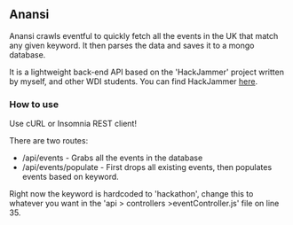 ## Anansi

Anansi crawls eventful to quickly fetch all the events in the UK that match
any given keyword. It then parses the data and saves it to a mongo database.

It is a lightweight back-end API based on the 'HackJammer' project written by
myself, and other WDI students. You can find HackJammer [here].

[here]: https://github.com/webdev11/wdi-project-3

### How to use

Use cURL or Insomnia REST client!

There are two routes:
* /api/events - Grabs all the events in the database
* /api/events/populate - First drops all existing events, then populates events
based on keyword.

Right now the keyword is hardcoded to 'hackathon', change this to whatever you
want in the 'api > controllers >eventController.js' file on line 35.
